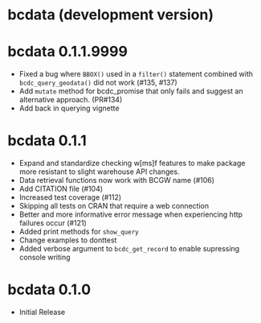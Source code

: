 # bcdata (development version)

# bcdata 0.1.1.9999
* Fixed a bug where `BBOX()` used in a `filter()` statement combined with `bcdc_query_geodata()` did not work (#135, #137)
* Add `mutate` method for bcdc_promise that only fails and suggest an alternative approach. (PR#134)
* Add back in querying vignette

# bcdata 0.1.1

* Expand and standardize checking w[ms]f features to make package more resistant to slight warehouse API changes. 
* Data retrieval functions now work with BCGW name (#106)
* Add CITATION file (#104)
* Increased test coverage (#112)
* Skipping all tests on CRAN that require a web connection
* Better and more informative error message when experiencing http failures occur (#121)
* Added print methods for `show_query`
* Change examples to donttest
* Added verbose argument to `bcdc_get_record` to enable supressing console writing

# bcdata 0.1.0

* Initial Release
